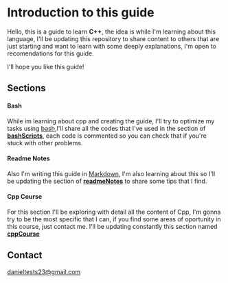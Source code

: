 # Introduction to this guide

Hello, this is a guide to learn **C++**, the idea is while I'm learning about this language, I'll be updating this repository to share content to others that are just starting and want to learn with some deeply explanations, I'm open to recomendations for this guide.

I'll hope you like this guide!

## Sections

#### Bash  

While im learning about cpp and creating the guide, I'll try to optimize my tasks using [bash](https://www.youtube.com/watch?v=I4EWvMFj37g),I'll share all the codes that I've used in the section of **[bashScripts](./bashScripts/)**, each code is commented so you can check that if you're stuck with other problems.

#### Readme Notes
Also I'm writing this guide in [Markdown](https://www.markdownguide.org/getting-started/), I'm also learning about this so I'll be updating the section of **[readmeNotes](./readmeNotes/)** to share some tips that I find.

#### Cpp Course
For this section I'll be exploring with detail all the content of Cpp, I'm gonna try to be the most specific that I can, if you find some areas of oportunity in this course, just contact me. I'll be updating constantly this section named **[cppCourse](./cppCourse/)**

## Contact  
danieltests23@gmail.com
